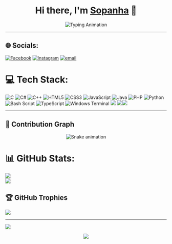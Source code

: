 <div align="center">
</div>  
<h1 align="center">
  Hi there, I'm <a href="https://github.com/V-Sopanha">Sopanha</a> 👋
</h1>

<p align="center">
<img src="https://readme-typing-svg.demolab.com?font=Fira+Code&size=22&pause=1000&color=F79327&center=true&vCenter=true&width=500&lines=Welcome+to+my+GitHub!;I+am+a+Passionate+Developer;Always+Learning+New+Things!" alt="Typing Animation">
</p>


--- 

## 🌐 Socials:
[![Facebook](https://img.shields.io/badge/Facebook-%231877F2.svg?logo=Facebook&logoColor=white)](https://www.facebook.com/voeun.sopanha.883224) [![Instagram](https://img.shields.io/badge/Instagram-%23E4405F.svg?logo=Instagram&logoColor=white)](https://instagram.com/sopanhavoeun23) [![email](https://img.shields.io/badge/Email-D14836?logo=gmail&logoColor=white)](mailto:Sopanha2310@gmail.com) 

# 💻 Tech Stack:
![C](https://img.shields.io/badge/c-%2300599C.svg?style=for-the-badge&logo=c&logoColor=white) ![C#](https://img.shields.io/badge/c%23-%23239120.svg?style=for-the-badge&logo=csharp&logoColor=white) ![C++](https://img.shields.io/badge/c++-%2300599C.svg?style=for-the-badge&logo=c%2B%2B&logoColor=white) ![HTML5](https://img.shields.io/badge/html5-%23E34F26.svg?style=for-the-badge&logo=html5&logoColor=white) ![CSS3](https://img.shields.io/badge/css3-%231572B6.svg?style=for-the-badge&logo=css3&logoColor=white) ![JavaScript](https://img.shields.io/badge/javascript-%23323330.svg?style=for-the-badge&logo=javascript&logoColor=%23F7DF1E) ![Java](https://img.shields.io/badge/java-%23ED8B00.svg?style=for-the-badge&logo=openjdk&logoColor=white) ![PHP](https://img.shields.io/badge/php-%23777BB4.svg?style=for-the-badge&logo=php&logoColor=white) ![Python](https://img.shields.io/badge/python-3670A0?style=for-the-badge&logo=python&logoColor=ffdd54) ![Bash Script](https://img.shields.io/badge/bash_script-%23121011.svg?style=for-the-badge&logo=gnu-bash&logoColor=white) ![TypeScript](https://img.shields.io/badge/typescript-%23007ACC.svg?style=for-the-badge&logo=typescript&logoColor=white) ![Windows Terminal](https://img.shields.io/badge/Windows%20Terminal-%234D4D4D.svg?style=for-the-badge&logo=windows-terminal&logoColor=white) <img src="https://img.shields.io/badge/Database-MySQL-blue?style=for-the-badge&logo=mysql&logoColor=white" /> <img src="https://img.shields.io/badge/Tools-XAMPP-orange?style=for-the-badge&logo=xampp&logoColor=white" /><img src="https://img.shields.io/badge/Editor-VS%20Code-blue?style=for-the-badge&logo=visualstudiocode&logoColor=white" />

----
## 🐍 Contribution Graph  
<p align="center">
  <img src="https://raw.githubusercontent.com/V-Sopanha/V-Sopanha/output/github-contribution-grid-snake.svg" alt="Snake animation">
</p>

# 📊 GitHub Stats:
![](https://nirzak-streak-stats.vercel.app/?user=V-Sopanha&theme=outrun&hide_border=false)<br/>
![](https://github-readme-stats.vercel.app/api/top-langs/?username=V-Sopanha&theme=outrun&hide_border=false&include_all_commits=false&count_private=false&layout=compact)

## 🏆 GitHub Trophies
![](https://github-profile-trophy.vercel.app/?username=V-Sopanha&theme=radical&no-frame=false&no-bg=false&margin-w=4)

---
[![](https://visitcount.itsvg.in/api?id=V-Sopanha&icon=0&color=0)](https://visitcount.itsvg.in)

<div align="center">
<img src="https://komarev.com/ghpvc/?username=V-Sopanha&&style=flat-square" align="center" />
</div> 

<!-- Proudly created with GPRM ( https://gprm.itsvg.in ) -->
